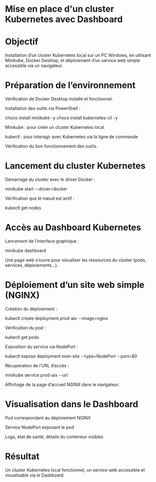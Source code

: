 # Mise en place d'un cluster Kubernetes avec Dashboard

# Objectif

Installation d’un cluster Kubernetes local sur un PC Windows, en utilisant Minikube, Docker Desktop, et déploiement d’un service web simple accessible via un navigateur.

# Préparation de l’environnement

Vérification de Docker Desktop installé et fonctionnel.

Installation des outils via PowerShell :

choco install minikube -y
choco install kubernetes-cli -y

Minikube : pour créer un cluster Kubernetes local

kubectl : pour interagir avec Kubernetes via la ligne de commande

Vérification du bon fonctionnement des outils.

# Lancement du cluster Kubernetes

Démarrage du cluster avec le driver Docker :

minikube start --driver=docker

Vérification que le nœud est actif :

kubectl get nodes

# Accès au Dashboard Kubernetes

Lancement de l’interface graphique :

minikube dashboard

Une page web s’ouvre pour visualiser les ressources du cluster (pods, services, déploiements…).

# Déploiement d’un site web simple (NGINX)

Création du déploiement :

kubectl create deployment prod-aix --image=nginx

Vérification du pod :

kubectl get pods

Exposition du service via NodePort :

kubectl expose deployment mon-site --type=NodePort --port=80

Récupération de l’URL d’accès :

minikube service prod-aix --url

Affichage de la page d’accueil NGINX dans le navigateur.

# Visualisation dans le Dashboard

Pod correspondant au déploiement NGINX

Service NodePort exposant le pod

Logs, état de santé, détails du conteneur visibles

# Résultat

Un cluster Kubernetes local fonctionnel, un service web accessible et visualisable via le Dashboard.



